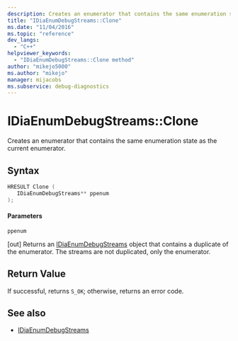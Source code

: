 ```yaml
---
description: Creates an enumerator that contains the same enumeration state as the current debug stream enumerator.
title: "IDiaEnumDebugStreams::Clone"
ms.date: "11/04/2016"
ms.topic: "reference"
dev_langs:
  - "C++"
helpviewer_keywords:
  - "IDiaEnumDebugStreams::Clone method"
author: "mikejo5000"
ms.author: "mikejo"
manager: mijacobs
ms.subservice: debug-diagnostics
---
```


# IDiaEnumDebugStreams::Clone

Creates an enumerator that contains the same enumeration state as the current enumerator.

## Syntax

```c++
HRESULT Clone ( 
   IDiaEnumDebugStreams** ppenum
);
```

#### Parameters

 `ppenum`

[out] Returns an [IDiaEnumDebugStreams](../../debugger/debug-interface-access/idiaenumdebugstreams.md) object that contains a duplicate of the enumerator. The streams are not duplicated, only the enumerator.

## Return Value

If successful, returns `S_OK`; otherwise, returns an error code.

## See also

- [IDiaEnumDebugStreams](../../debugger/debug-interface-access/idiaenumdebugstreams.md)
